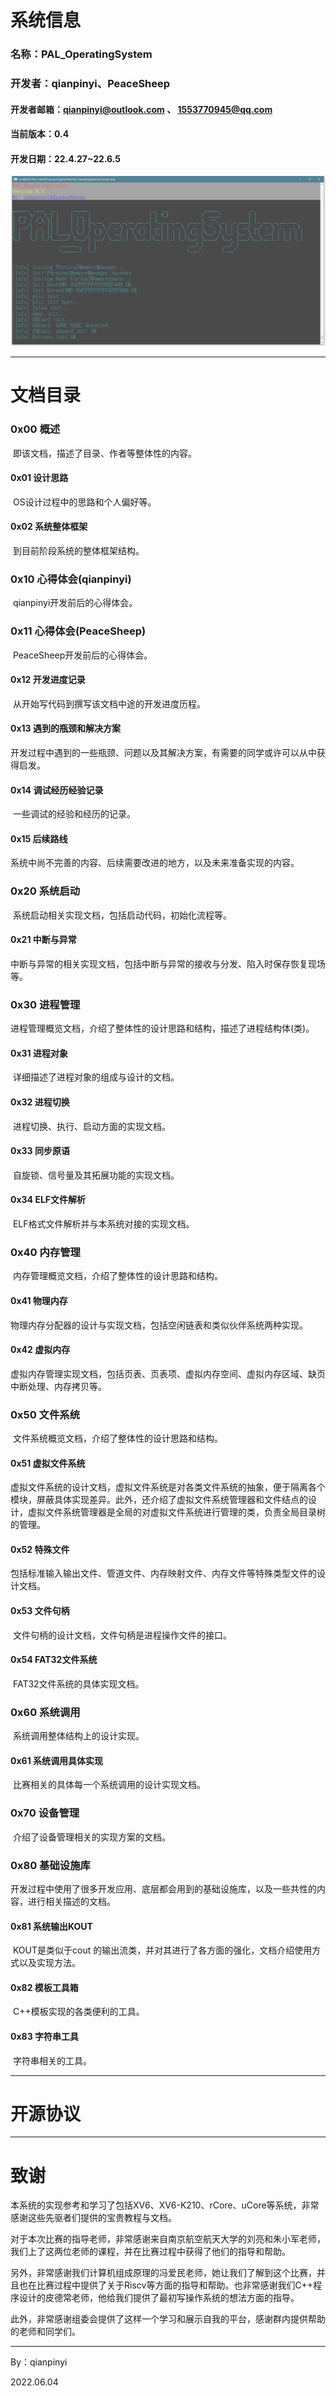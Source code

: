 # 系统信息

### 名称：PAL_OperatingSystem

### 开发者：qianpinyi、PeaceSheep

#### 开发者邮箱：<qianpinyi@outlook.com> 、 <1553770945@qq.com>

#### 当前版本：0.4

#### 开发日期：22.4.27~22.6.5

![Logo截图](./Doc/Pics/POS_Doc-5.png)

--------



# 文档目录

### 0x00 概述

​		即该文档，描述了目录、作者等整体性的内容。

#### 0x01 设计思路

​		OS设计过程中的思路和个人偏好等。

#### 0x02 系统整体框架

​		到目前阶段系统的整体框架结构。



### 0x10 心得体会(qianpinyi)

​		qianpinyi开发前后的心得体会。

### 0x11 心得体会(PeaceSheep)

​		PeaceSheep开发前后的心得体会。

#### 0x12 开发进度记录

​		从开始写代码到撰写该文档中途的开发进度历程。

#### 0x13 遇到的瓶颈和解决方案

​		开发过程中遇到的一些瓶颈、问题以及其解决方案，有需要的同学或许可以从中获得启发。

#### 0x14 调试经历经验记录

​		一些调试的经验和经历的记录。

#### 0x15 后续路线

​		系统中尚不完善的内容、后续需要改进的地方，以及未来准备实现的内容。



### 0x20 系统启动

​		系统启动相关实现文档，包括启动代码，初始化流程等。

#### 0x21 中断与异常

​		中断与异常的相关实现文档，包括中断与异常的接收与分发、陷入时保存恢复现场等。



### 0x30 进程管理

​		进程管理概览文档，介绍了整体性的设计思路和结构，描述了进程结构体(类)。

#### 0x31 进程对象

​		详细描述了进程对象的组成与设计的文档。

#### 0x32 进程切换

​		进程切换、执行、启动方面的实现文档。

#### 0x33 同步原语

​		自旋锁、信号量及其拓展功能的实现文档。

#### 0x34 ELF文件解析

​		ELF格式文件解析并与本系统对接的实现文档。



### 0x40 内存管理

​		内存管理概览文档，介绍了整体性的设计思路和结构。

#### 0x41 物理内存

​		物理内存分配器的设计与实现文档，包括空闲链表和类似伙伴系统两种实现。

#### 0x42 虚拟内存

​		虚拟内存管理实现文档，包括页表、页表项、虚拟内存空间、虚拟内存区域、缺页中断处理、内存拷贝等。



### 0x50 文件系统

​		文件系统概览文档，介绍了整体性的设计思路和结构。

#### 0x51 虚拟文件系统

​		虚拟文件系统的设计文档，虚拟文件系统是对各类文件系统的抽象，便于隔离各个模块，屏蔽具体实现差异。此外，还介绍了虚拟文件系统管理器和文件结点的设计，虚拟文件系统管理器是全局的对虚拟文件系统进行管理的类，负责全局目录树的管理。

#### 0x52 特殊文件

​		包括标准输入输出文件、管道文件、内存映射文件、内存文件等特殊类型文件的设计文档。

#### 0x53 文件句柄

​		文件句柄的设计文档，文件句柄是进程操作文件的接口。

#### 0x54 FAT32文件系统

​		FAT32文件系统的具体实现文档。



### 0x60 系统调用

​		系统调用整体结构上的设计实现。

#### 0x61 系统调用具体实现

​		比赛相关的具体每一个系统调用的设计实现文档。



### 0x70 设备管理

​		介绍了设备管理相关的实现方案的文档。



### 0x80 基础设施库

​		开发过程中使用了很多开发应用、底层都会用到的基础设施库，以及一些共性的内容，进行相关描述的文档。

#### 0x81 系统输出KOUT

​		KOUT是类似于cout 的输出流类，并对其进行了各方面的强化，文档介绍使用方式以及实现方法。

#### 0x82 模板工具箱

​		C++模板实现的各类便利的工具。

#### 0x83 字符串工具

​		字符串相关的工具。

---------



# 开源协议

--------------



# 致谢

​		本系统的实现参考和学习了包括XV6、XV6-K210、rCore、uCore等系统，非常感谢这些先驱者们提供的宝贵教程与文档。

​		对于本次比赛的指导老师，非常感谢来自南京航空航天大学的刘亮和朱小军老师，我们上了这两位老师的课程，并在比赛过程中获得了他们的指导和帮助。

​		另外，非常感谢我们计算机组成原理的冯爱民老师，她让我们了解到这个比赛，并且也在比赛过程中提供了关于Riscv等方面的指导和帮助。也非常感谢我们C++程序设计的皮德常老师，他给我们提供了最初写操作系统的想法方面的指导。

​		此外，非常感谢组委会提供了这样一个学习和展示自我的平台，感谢群内提供帮助的老师和同学们。

--------------

By：qianpinyi

2022.06.04

